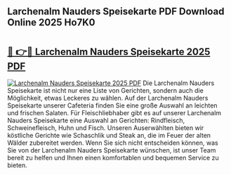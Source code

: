 ## Larchenalm Nauders Speisekarte PDF Download Online 2025 Ho7K0

# <h2><a href="http://gc76kc.nevu.top/?p=Larchenalm+Nauders+Speisekarte">🔗 👉🔴 Larchenalm Nauders Speisekarte 2025 PDF</a></h2>

[![Larchenalm Nauders Speisekarte 2025 PDF](https://i.imgur.com/dBaPXMq.png)](http://gc76kc.nevu.top/?p=Larchenalm+Nauders+Speisekarte)
Die Larchenalm Nauders Speisekarte ist nicht nur eine Liste von Gerichten, sondern auch die Möglichkeit, etwas Leckeres zu wählen. Auf der Larchenalm Nauders Speisekarte unserer Cafeteria finden Sie eine große Auswahl an leichten und frischen Salaten. Für Fleischliebhaber gibt es auf unserer Larchenalm Nauders Speisekarte eine Auswahl an Gerichten: Rindfleisch, Schweinefleisch, Huhn und Fisch. Unseren Auserwählten bieten wir köstliche Gerichte wie Schaschlik und Steak an, die im Feuer der alten Wälder zubereitet werden. Wenn Sie sich nicht entscheiden können, was Sie von der Larchenalm Nauders Speisekarte wünschen, ist unser Team bereit zu helfen und Ihnen einen komfortablen und bequemen Service zu bieten.
